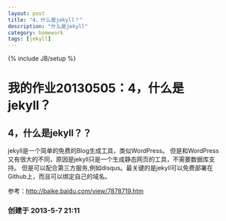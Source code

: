 ```yaml
---
layout: post
title: "4，什么是jekyll？"
description: "什么是jekyll"
category: homework
tags: [jekyll]
---
```

{% include JB/setup %}

# 我的作业20130505：4，什么是jekyll？
## 4，什么是jekyll？？
jekyll是一个简单的免费的Blog生成工具，类似WordPress。
但是和WordPress又有很大的不同，原因是jekyll只是一个生成静态网页的工具，不需要数据库支持。
但是可以配合第三方服务,例如disqus。最关键的是jekyll可以免费部署在Github上，而且可以绑定自己的域名。

参考：http://baike.baidu.com/view/7878719.htm

### 创建于 2013-5-7 21:11

